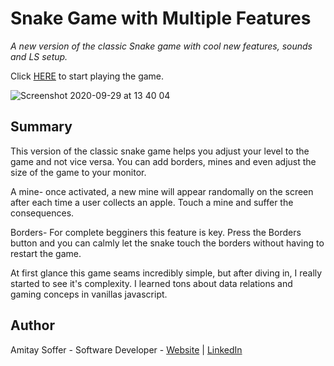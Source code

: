 # Snake Game with Multiple Features

*A new version of the classic Snake game with cool new  features, sounds and LS setup.*

Click [HERE](https://amitaysoffer.github.io/snake-game/) to start playing the game.

![Screenshot 2020-09-29 at 13 40 04](https://user-images.githubusercontent.com/31068256/94559698-8912fd00-0259-11eb-8839-a14279819791.png)

## Summary
This version of the classic snake game helps you adjust your level to the game and not vice versa. You can add borders, mines and even adjust the size of the game to your monitor.

A mine- once activated, a new mine will appear randomally on the screen after each time a user collects an apple. Touch a mine and suffer the consequences.

Borders- For complete begginers this feature is key. Press the Borders button and you can calmly let the snake touch the borders without having to restart the game.

At first glance this game seams incredibly simple, but after diving in, I really started to see it's complexity. I learned tons about data relations and gaming conceps in vanillas javascript.

## Author
Amitay Soffer - Software Developer - [Website](https://www.esncz.org/sites/default/files/imce/under-construction.jpg) |  [LinkedIn](https://www.linkedin.com/in/amitay-soffer-137304151/)


